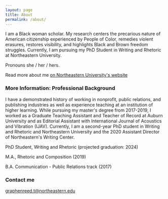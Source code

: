 ```yaml
---
layout: page
title: About
permalink: /about/
---
```


I am a Black woman scholar. My research centers the precarious nature of American citizenship experienced by People of Color, remedies violent erasures, restores visibility, and highlights Black and Brown freedom struggles. Currently, I am pursuing my PhD Student in Writing and Rhetoric at Northeastern University.  

Pronouns she / her / hers. 

Read more about me [on Northeastern University's website](https://cssh.northeastern.edu/student/tieanna-graphenreed/) 

### More Information: Professional Background 

I have a demonstrated history of working in nonprofit, public relations, and publishing industries as well as experience teaching at an institution of higher learning. While pursuing my master's degree from 2017-2019, I worked as a Graduate Teaching Assistant and Teacher of Record at Auburn University and as Editorial Assistant with International Journal of Acoustics and Vibration (IJAV). Currently, I am a second-year PhD student in Writing and Rhetoric and Northeastern University and the 2020 Assistant Director of Northeastern's Writing Center. 


PhD Student, Writing and Rhetoric (projected graduation: 2024) 

M.A., Rhetoric and Composition (2019)

B.A. Communication - Public Relations track (2017) 



### Contact me

[graphenreed.t@northeastern.edu](mailto:graphenreed.t@northeastern.edu)